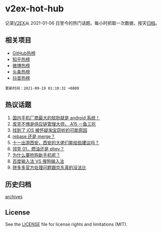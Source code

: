 # v2ex-hot-hub

 记录[V2EX](https://www.v2ex.com/)从 2021-01-06 日至今的热门话题。每小时抓取一次数据，按天[归档](archives)。
 
 ## 相关项目

- [GitHub热榜](https://github.com/lonnyzhang423/github-hot-hub)
- [知乎热榜](https://github.com/lonnyzhang423/zhihu-hot-hub)
- [微博热榜](https://github.com/lonnyzhang423/weibo-hot-hub)
- [头条热榜](https://github.com/lonnyzhang423/toutiao-hot-hub)
- [抖音热榜](https://github.com/lonnyzhang423/douyin-hot-hub)


 `更新时间：2021-09-19 01:10:32 +0800`

## 热议话题

1. [国内手机厂商最大的软肋就是 android 系统！](https://www.v2ex.com/t/802674)
1. [库克不愧是供应链管理大师， A15 一鱼三吃](https://www.v2ex.com/t/802673)
1. [找到了 iOS 被怀疑淘宝窃听的可能原因](https://www.v2ex.com/t/802660)
1. [rebase 还是 merge？](https://www.v2ex.com/t/802718)
1. [十一出游西安，西安的大佬们能给些建议吗？](https://www.v2ex.com/t/802696)
1. [领克 01，燃油还是 phev？](https://www.v2ex.com/t/802727)
1. [为什么要抢购新手机呢？](https://www.v2ex.com/t/802780)
1. [百度输入法 VS 搜狗输入法](https://www.v2ex.com/t/802683)
1. [拼多多官方处理问题跟京东真的没法比](https://www.v2ex.com/t/802798)

## 历史归档

[archives](archives)

## License

See the [LICENSE](LICENSE) file for license rights and limitations (MIT).
